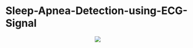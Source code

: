 # Sleep-Apnea-Detection-using-ECG-Signal


<p align="center">
 <img  src="https://github.com/sanket9006/Sleep-Apnea-Detection-using-ECG-Signal/blob/master/1.PNG">
</p>
